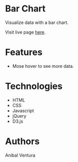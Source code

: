 # Bar Chart

Visualize data with a bar chart.

Visit live page [here](https://anibalventura.github.io/learning-webdev/freecodecamp/bar-chart).

# Features

- Mose hover to see more data.

# Technologies

- HTML
- CSS
- Javascript
- jQuery
- D3.js

# Authors

Anibal Ventura
